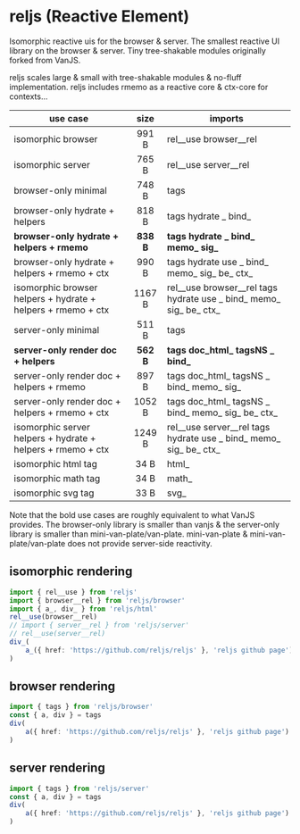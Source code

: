 # reljs (Reactive Element)

Isomorphic reactive uis for the browser & server.
The smallest reactive UI library on the browser & server.
Tiny tree-shakable modules originally forked from VanJS.

reljs scales large & small with tree-shakable modules & no-fluff implementation.
reljs includes rmemo as a reactive core & ctx-core for contexts...

| use case                                                     |   size    | imports                                                            |
|--------------------------------------------------------------|:---------:|--------------------------------------------------------------------|
| isomorphic browser                                           |  991 B   | rel__use browser__rel                                              |
| isomorphic server                                            |   765 B   | rel__use server__rel                                               |
| browser-only minimal                                         |   748 B   | tags                                                               |
| browser-only hydrate + helpers                               |   818 B   | tags hydrate _ bind_                                               |
| **browser-only hydrate + helpers + rmemo**                   | **838 B** | **tags hydrate _ bind_ memo_ sig_**                                |
| browser-only hydrate + helpers + rmemo + ctx                 |  990 B   | tags hydrate use _ bind_ memo_ sig_ be_ ctx_                       |
| isomorphic browser helpers + hydrate + helpers + rmemo + ctx |  1167 B   | rel__use browser__rel tags hydrate use _ bind_ memo_ sig_ be_ ctx_ |
| server-only minimal                                          |   511 B   | tags                                                               |
| **server-only render doc + helpers**                         | **562 B** | **tags doc_html_ tagsNS _ bind_**                                  |
| server-only render doc + helpers + rmemo                     |   897 B   | tags doc_html_ tagsNS _ bind_ memo_ sig_                           |
| server-only render doc + helpers + rmemo + ctx               |  1052 B   | tags doc_html_ tagsNS _ bind_ memo_ sig_ be_ ctx_                  |
| isomorphic server helpers + hydrate + helpers + rmemo + ctx  |  1249 B   | rel__use server__rel tags hydrate use _ bind_ memo_ sig_ be_ ctx_  |
| isomorphic html tag                                          |   34 B    | html_                                                              |
| isomorphic math tag                                          |   34 B    | math_                                                              |
| isomorphic svg tag                                           |   33 B    | svg_                                                               |

Note that the bold use cases are roughly equivalent to what VanJS provides. The browser-only library is smaller than
vanjs & the server-only library is smaller than mini-van-plate/van-plate. mini-van-plate & mini-van-plate/van-plate
does not provide server-side reactivity.

## isomorphic rendering

```ts
import { rel__use } from 'reljs'
import { browser__rel } from 'reljs/browser'
import { a_, div_ } from 'reljs/html'
rel__use(browser__rel)
// import { server__rel } from 'reljs/server'
// rel__use(server__rel)
div_(
	a_({ href: 'https://github.com/reljs/reljs' }, 'reljs github page')
)
```

## browser rendering

```ts
import { tags } from 'reljs/browser'
const { a, div } = tags
div(
	a({ href: 'https://github.com/reljs/reljs' }, 'reljs github page')
)
```

## server rendering

```ts
import { tags } from 'reljs/server'
const { a, div } = tags
div(
	a({ href: 'https://github.com/reljs/reljs' }, 'reljs github page')
)
```
